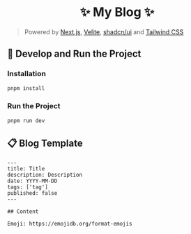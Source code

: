 <h1 align="center">✨ My Blog ✨</h1>

> Powered by [Next.js](https://nextjs.org/), [Velite](https://velite.js.org/), [shadcn/ui](https://ui.shadcn.com/) and [Tailwind CSS](https://tailwindcss.com/)

## 🎯 Develop and Run the Project

### Installation

```sh
pnpm install
```

### Run the Project

```sh
pnpm run dev
```

## 📋 Blog Template

```mdx
---
title: Title
description: Description
date: YYYY-MM-DD
tags: ['tag']
published: false
---

## Content

Emoji: https://emojidb.org/format-emojis
```
